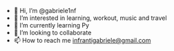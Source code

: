 - 👋 Hi, I’m @gabriele1nf
- 👀 I’m interested in learning, workout, music and travel
- 🌱 I’m currently learning Py 
- 💞️ I’m looking to collaborate 
- 📫 How to reach me infrantigabriele@gmail.com 


<!---
gabriele1nf/gabriele1nf is a ✨ special ✨ repository because its `README.md` (this file) appears on your GitHub profile.
You can click the Preview link to take a look at your changes.
--->
